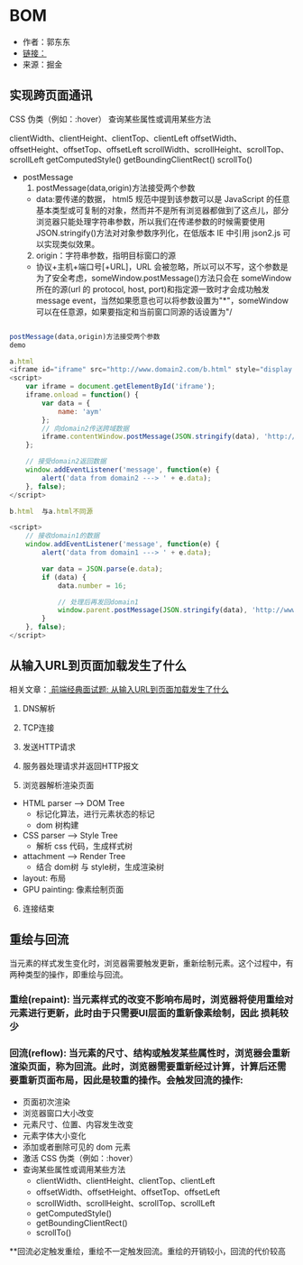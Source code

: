 # BOM

- 作者：郭东东
- [链接：](https://juejin.im/post/5c64d15d6fb9a049d37f9c20)
- 来源：掘金


## 实现跨页面通讯
 CSS 伪类（例如：:hover）
查询某些属性或调用某些方法

clientWidth、clientHeight、clientTop、clientLeft
offsetWidth、offsetHeight、offsetTop、offsetLeft
scrollWidth、scrollHeight、scrollTop、scrollLeft
getComputedStyle()
getBoundingClientRect()
scrollTo()



- postMessage
  1. postMessage(data,origin)方法接受两个参数
  - data:要传递的数据，
    html5 规范中提到该参数可以是 JavaScript 的任意基本类型或可复制的对象，然而并不是所有浏览器都做到了这点儿，部分浏览器只能处理字符串参数，所以我们在传递参数的时候需要使用 JSON.stringify()方法对对象参数序列化，在低版本 IE 中引用 json2.js 可以实现类似效果。
  2. origin：字符串参数，指明目标窗口的源
  - 协议+主机+端口号[+URL]，URL 会被忽略，所以可以不写，这个参数是为了安全考虑，someWindow.postMessage()方法只会在 someWindow 所在的源(url 的 protocol, host, port)和指定源一致时才会成功触发 message event，当然如果愿意也可以将参数设置为"\*"，someWindow 可以在任意源，如果要指定和当前窗口同源的话设置为"/

```js

postMessage(data,origin)方法接受两个参数
demo

a.html
<iframe id="iframe" src="http://www.domain2.com/b.html" style="display:none;"></iframe>
<script>
    var iframe = document.getElementById('iframe');
    iframe.onload = function() {
        var data = {
            name: 'aym'
        };
        // 向domain2传送跨域数据
        iframe.contentWindow.postMessage(JSON.stringify(data), 'http://www.domain2.com');
    };

    // 接受domain2返回数据
    window.addEventListener('message', function(e) {
        alert('data from domain2 ---> ' + e.data);
    }, false);
</script>

b.html  与a.html不同源

<script>
    // 接收domain1的数据
    window.addEventListener('message', function(e) {
        alert('data from domain1 ---> ' + e.data);

        var data = JSON.parse(e.data);
        if (data) {
            data.number = 16;

            // 处理后再发回domain1
            window.parent.postMessage(JSON.stringify(data), 'http://www.domain1.com');
        }
    }, false);
</script>


```

## 从输入URL到页面加载发生了什么
相关文章：[ 前端经典面试题: 从输入URL到页面加载发生了什么](https://www.jianshu.com/p/e06e86ef2595)
1. DNS解析

2. TCP连接

3. 发送HTTP请求

4. 服务器处理请求并返回HTTP报文

5. 浏览器解析渲染页面
- HTML parser --> DOM Tree
  - 标记化算法，进行元素状态的标记
  - dom 树构建
- CSS parser --> Style Tree
  - 解析 css 代码，生成样式树
- attachment --> Render Tree
  - 结合 dom树 与 style树，生成渲染树
- layout: 布局
- GPU painting: 像素绘制页面

6. 连接结束

##  重绘与回流

 当元素的样式发生变化时，浏览器需要触发更新，重新绘制元素。这个过程中，有两种类型的操作，即重绘与回流。

### 重绘(repaint): 当元素样式的改变不影响布局时，浏览器将使用重绘对元素进行更新，此时由于只需要UI层面的重新像素绘制，因此 损耗较少

### 回流(reflow): 当元素的尺寸、结构或触发某些属性时，浏览器会重新渲染页面，称为回流。此时，浏览器需要重新经过计算，计算后还需要重新页面布局，因此是较重的操作。会触发回流的操作:

- 页面初次渲染
- 浏览器窗口大小改变
- 元素尺寸、位置、内容发生改变
- 元素字体大小变化
- 添加或者删除可见的 dom 元素
- 激活 CSS 伪类（例如：:hover）
- 查询某些属性或调用某些方法
  - clientWidth、clientHeight、clientTop、clientLeft
  - offsetWidth、offsetHeight、offsetTop、offsetLeft
  - scrollWidth、scrollHeight、scrollTop、scrollLeft
  - getComputedStyle()
  - getBoundingClientRect()
  - scrollTo()

**回流必定触发重绘，重绘不一定触发回流。重绘的开销较小，回流的代价较高